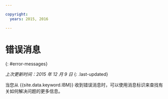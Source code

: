```yaml
---

copyright:
  years: 2015, 2016

---
```



# 错误消息
{: #error-messages}

*上次更新时间：2015 年 12 月 9 日*
{: .last-updated}

当您从 {{site.data.keyword.IBM}} 收到错误消息时，可以使用消息标识来查找有关如何解决问题的更多信息。 

